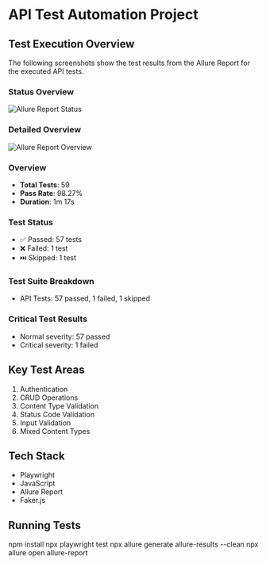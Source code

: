 # API Test Automation Project

## Test Execution Overview

The following screenshots show the test results from the Allure Report for the executed API tests.

### Status Overview
![Allure Report Status](./images/allure_status.png)

### Detailed Overview
![Allure Report Overview](./images/allure_overview.png)


### Overview
- **Total Tests**: 59
- **Pass Rate**: 98.27%
- **Duration**: 1m 17s

### Test Status
- ✅ Passed: 57 tests
- ❌ Failed: 1 test
- ⏭️ Skipped: 1 test

### Test Suite Breakdown
- API Tests: 57 passed, 1 failed, 1 skipped

### Critical Test Results
- Normal severity: 57 passed
- Critical severity: 1 failed

## Key Test Areas
1. Authentication
2. CRUD Operations
3. Content Type Validation
4. Status Code Validation 
5. Input Validation
6. Mixed Content Types

## Tech Stack
- Playwright
- JavaScript
- Allure Report
- Faker.js

## Running Tests

npm install
npx playwright test
npx allure generate allure-results --clean
npx allure open allure-report
